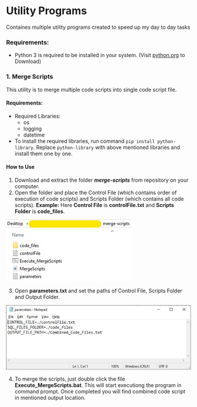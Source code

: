 # Utility Programs
Containes multiple utility programs created to speed up my day to day tasks

### Requirements:
- Python 3 is required to be installed in your system. (Visit [python.org](https://www.python.org/downloads/) to Download)

### 1. Merge Scripts
This utility is to merge multiple code scripts into single code script file.

#### Requirements:
- Required Libraries:
  - os
  - logging
  - datetime
- To install the required libraries, run command `pip install python-library`. Replace `python-library` with above mentioned libraries and install them one by one.

#### How to Use
1. Download and extract the folder **_merge-scripts_** from repository on your computer.
2. Open the folder and place the Control File (which contains order of execution of code scripts) and Scripts Folder (which contains all code scripts). **Example:** Here **Control File** is **controlFile.txt** and **Scripts Folder** is **code_files**.

![Step 2](screenshots/merge-scripts/step_2.jpg)

3. Open **parameters.txt** and set the paths of Control File, Scripts Folder and Output Folder.

![Step 3](screenshots/merge-scripts/step_3.jpg)

4. To merge the scripts, just double click the file **Execute_MergeScripts.bat**. This will start executiong the program in command prompt. Once completed you will find combined code script in mentioned output location.
